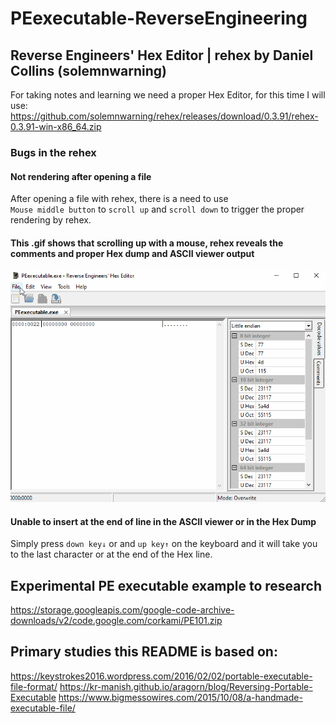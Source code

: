# PEexecutable-ReverseEngineering

## Reverse Engineers' Hex Editor | rehex by Daniel Collins (solemnwarning)

For taking notes and learning we need a proper Hex Editor, for this time I will use:  
https://github.com/solemnwarning/rehex/releases/download/0.3.91/rehex-0.3.91-win-x86_64.zip

### Bugs in the rehex
#### Not rendering after opening a file
After opening a file with rehex, there is a need to use  
`Mouse middle button` to `scroll up` and `scroll down` to trigger the proper rendering by rehex.
#### This .gif shows that scrolling up with a mouse, rehex reveals the comments and proper Hex dump and ASCII viewer output 
![reghex-norender-scrollup-bug](./images/reghex-norender-scrollup-bug.gif)


#### Unable to insert **at the end of line** in the ASCII viewer or in the Hex Dump 
Simply press `down key↓` or and `up key↑` on the keyboard and it will take you to the last character or at the end of the Hex line.


## Experimental PE executable example to research
https://storage.googleapis.com/google-code-archive-downloads/v2/code.google.com/corkami/PE101.zip


## Primary studies this README is based on:
https://keystrokes2016.wordpress.com/2016/02/02/portable-executable-file-format/
https://kr-manish.github.io/aragorn/blog/Reversing-Portable-Executable
https://www.bigmessowires.com/2015/10/08/a-handmade-executable-file/
